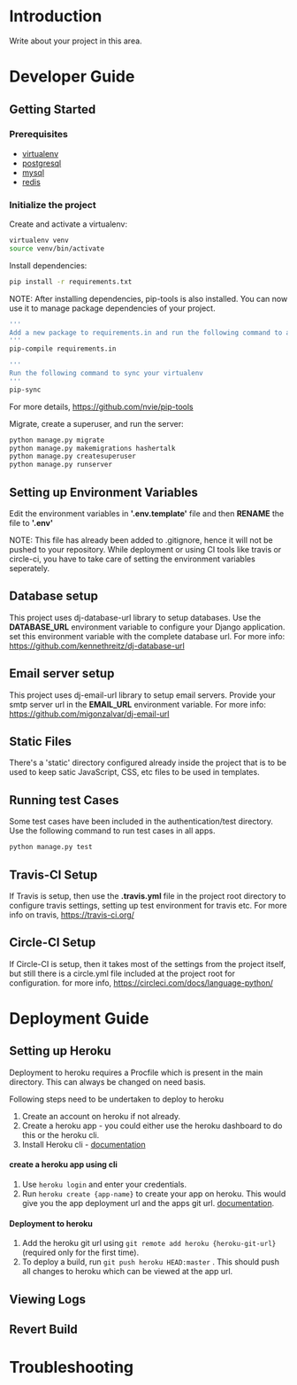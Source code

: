 # Introduction

Write about your project in this area.

# Developer Guide

## Getting Started

### Prerequisites
- [virtualenv](https://virtualenv.pypa.io/en/latest/)
- [postgresql]()
- [mysql]()
- [redis]()

### Initialize the project
Create and activate a virtualenv:

```bash
virtualenv venv
source venv/bin/activate
```
Install dependencies:

```bash
pip install -r requirements.txt
```
NOTE: After installing dependencies, pip-tools is also installed. You can now use it to manage package dependencies of your project.
```bash
'''
Add a new package to requirements.in and run the following command to auto-update requirements.txt file
'''
pip-compile requirements.in

'''
Run the following command to sync your virtualenv
'''
pip-sync
```
 For more details, https://github.com/nvie/pip-tools

Migrate, create a superuser, and run the server:
```bash
python manage.py migrate
python manage.py makemigrations hashertalk
python manage.py createsuperuser
python manage.py runserver
```

## Setting up Environment Variables
Edit the environment variables in **'.env.template'** file and then **RENAME** the file to **'.env'**

NOTE: This file has already been added to .gitignore, hence it will not be pushed to your repository.
While deployment or using CI tools like travis or circle-ci, you have to take care of setting the environment variables seperately.

## Database setup
This project uses dj-database-url library to setup databases. Use the  **DATABASE_URL** environment variable to configure your Django application. set this environment variable with the complete database url.
For more info: https://github.com/kennethreitz/dj-database-url

## Email server setup
This project uses dj-email-url library to setup email servers.
Provide your smtp server url in the **EMAIL_URL** environment variable.
For more info: https://github.com/migonzalvar/dj-email-url

## Static Files
There's a 'static' directory configured already inside the project that is to be used to keep satic JavaScript, CSS, etc files to be used in templates.

## Running test Cases
Some test cases have been included in the authentication/test directory.
Use the following command to run test cases in all apps.

```bash
python manage.py test
```

## Travis-CI Setup
If Travis is setup, then use the **.travis.yml** file in the project root directory to configure travis settings, setting up test environment for travis etc.
For more info on travis, https://travis-ci.org/

## Circle-CI Setup
If Circle-CI is setup, then it takes most of the settings from the project itself, but still there is a circle.yml file included at the project root for configuration.
for more info, https://circleci.com/docs/language-python/


# Deployment Guide


## Setting up Heroku
Deployment to heroku requires a Procfile which is present in the main directory. This can always be changed on need basis.

Following steps need to be undertaken to deploy to heroku
  1. Create an account on heroku if not already.
  2. Create a heroku app - you could either use the heroku dashboard to do this or the heroku cli.
  3. Install Heroku cli - [documentation](https://devcenter.heroku.com/articles/heroku-cli)

#### create a heroku app using cli
  1. Use `heroku login` and enter your credentials.
  2. Run `heroku create {app-name}` to create your app on heroku. This would give you the app deployment url and the apps git url. [documentation](https://devcenter.heroku.com/articles/creating-apps).

#### Deployment to heroku
  1. Add the heroku git url using `git remote add heroku {heroku-git-url}` (required only for the first time).
  2. To deploy a build, run `git push heroku HEAD:master` . This should push all changes to heroku which can be viewed at the app url.




## Viewing Logs





## Revert Build


# Troubleshooting
